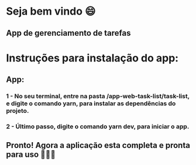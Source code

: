 # Seja bem vindo :smile:
## App de gerenciamento de tarefas

# Instruções para instalação do app:

## App:
### 1 - No seu terminal, entre na pasta /app-web-task-list/task-list, e digite o comando yarn, para instalar as dependências do projeto.
### 2 - Último passo, digite o comando yarn dev, para iniciar o app.

## Pronto! Agora a aplicação esta completa e pronta para uso 🚀🚀🚀
